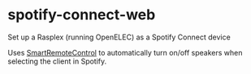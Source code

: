 # spotify-connect-web
Set up a Rasplex (running OpenELEC) as a Spotify Connect device

Uses [SmartRemoteControl](https://github.com/Nosskirneh/SmartRemoteControl) to automatically turn on/off speakers when selecting the client in Spotify.
